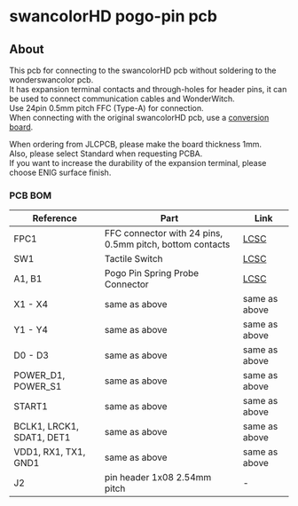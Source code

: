 # swancolorHD pogo-pin pcb

## About
This pcb for connecting to the swancolorHD pcb without soldering to the wonderswancolor pcb.  
It has expansion terminal contacts and through-holes for header pins, it can be used to connect communication cables and WonderWitch.  
Use 24pin 0.5mm pitch FFC (Type-A) for connection.  
When connecting with the original swancolorHD pcb, use a [conversion board](https://ja.aliexpress.com/item/1005007309969931.html).  

When ordering from JLCPCB, please make the board thickness 1mm.  
Also, please select Standard when requesting PCBA.  
If you want to increase the durability of the expansion terminal, please choose ENIG surface finish.  

### PCB BOM
| **Reference** | **Part** | **Link** |
|---------|------|------|
|FPC1    | FFC connector with 24 pins, 0.5mm pitch, bottom contacts | [LCSC](https://lcsc.com/product-detail/FFC-FPC-Connectors_XUNPU-FPC-05F-24PH20_C2856805.html)|
|SW1     | Tactile Switch | [LCSC](https://www.lcsc.com/product-detail/Tactile-Switches_XUNPU-TS-1088-AR02016_C720477.html)|
|A1, B1  | Pogo Pin Spring Probe Connector |[LCSC](https://www.lcsc.com/product-detail/Pogo-Pin-Spring-Probe-Connector_Xinyangze-YZ105312061P-01_C5157237.html)|
|X1 - X4 | same as above | same as above |
|Y1 - Y4 | same as above | same as above |
|D0 - D3 | same as above | same as above |
|POWER_D1, POWER_S1 | same as above | same as above |
|START1 | same as above | same as above |
|BCLK1, LRCK1, SDAT1, DET1 | same as above | same as above |
|VDD1, RX1, TX1, GND1 | same as above | same as above |
|J2     | pin header 1x08 2.54mm pitch | - |
